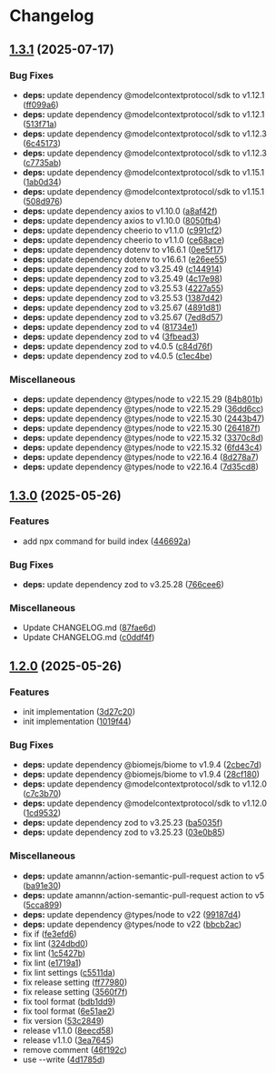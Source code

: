 # Changelog

## [1.3.1](https://github.com/bucketeer-io/bucketeer-docs-local-mcp-server/compare/v1.3.0...v1.3.1) (2025-07-17)


### Bug Fixes

* **deps:** update dependency @modelcontextprotocol/sdk to v1.12.1 ([ff099a6](https://github.com/bucketeer-io/bucketeer-docs-local-mcp-server/commit/ff099a69fbb6efe4c3cfa74c1a777a54c9c45235))
* **deps:** update dependency @modelcontextprotocol/sdk to v1.12.1 ([513f71a](https://github.com/bucketeer-io/bucketeer-docs-local-mcp-server/commit/513f71a8acfdcd188390bb629bc57f21cf2fa740))
* **deps:** update dependency @modelcontextprotocol/sdk to v1.12.3 ([6c45173](https://github.com/bucketeer-io/bucketeer-docs-local-mcp-server/commit/6c451735b6c0e021aa0ff910df981941eb72897f))
* **deps:** update dependency @modelcontextprotocol/sdk to v1.12.3 ([c7735ab](https://github.com/bucketeer-io/bucketeer-docs-local-mcp-server/commit/c7735abd79bc909bcdad08c4a447996c8c51dc5a))
* **deps:** update dependency @modelcontextprotocol/sdk to v1.15.1 ([1ab0d34](https://github.com/bucketeer-io/bucketeer-docs-local-mcp-server/commit/1ab0d348d52291e06e0dd60b279ae17eba6926c8))
* **deps:** update dependency @modelcontextprotocol/sdk to v1.15.1 ([508d976](https://github.com/bucketeer-io/bucketeer-docs-local-mcp-server/commit/508d9769144606be99dc8770038f412bf21cbd91))
* **deps:** update dependency axios to v1.10.0 ([a8af42f](https://github.com/bucketeer-io/bucketeer-docs-local-mcp-server/commit/a8af42f4ad1afe2dcec85e3d973f52de0c3dc6ff))
* **deps:** update dependency axios to v1.10.0 ([8050fb4](https://github.com/bucketeer-io/bucketeer-docs-local-mcp-server/commit/8050fb4036b308af3af7d398b2e769b85be2db81))
* **deps:** update dependency cheerio to v1.1.0 ([c991cf2](https://github.com/bucketeer-io/bucketeer-docs-local-mcp-server/commit/c991cf2470184a2bee48314bb8c4a35dcad26496))
* **deps:** update dependency cheerio to v1.1.0 ([ce68ace](https://github.com/bucketeer-io/bucketeer-docs-local-mcp-server/commit/ce68ace644e035856ea604caca2346233a272641))
* **deps:** update dependency dotenv to v16.6.1 ([0ee5f17](https://github.com/bucketeer-io/bucketeer-docs-local-mcp-server/commit/0ee5f17b182673c73e8f6996ee690675c3bba194))
* **deps:** update dependency dotenv to v16.6.1 ([e26ee55](https://github.com/bucketeer-io/bucketeer-docs-local-mcp-server/commit/e26ee55bce5d3cde737e55f327344e731fe1bd14))
* **deps:** update dependency zod to v3.25.49 ([c144914](https://github.com/bucketeer-io/bucketeer-docs-local-mcp-server/commit/c144914256c364d98066e6270ec991cdb43a09cb))
* **deps:** update dependency zod to v3.25.49 ([4c17e98](https://github.com/bucketeer-io/bucketeer-docs-local-mcp-server/commit/4c17e9817ead56accdd0a9b3cb42b59dc93b50cf))
* **deps:** update dependency zod to v3.25.53 ([4227a55](https://github.com/bucketeer-io/bucketeer-docs-local-mcp-server/commit/4227a557b0fe1e5118cb50265b8b22d94a3c527f))
* **deps:** update dependency zod to v3.25.53 ([1387d42](https://github.com/bucketeer-io/bucketeer-docs-local-mcp-server/commit/1387d4222e0640b59330004ba792cc30c85363e5))
* **deps:** update dependency zod to v3.25.67 ([4891d81](https://github.com/bucketeer-io/bucketeer-docs-local-mcp-server/commit/4891d819a5a4b88c1a9e68d21c4b25133612526a))
* **deps:** update dependency zod to v3.25.67 ([7ed8d57](https://github.com/bucketeer-io/bucketeer-docs-local-mcp-server/commit/7ed8d574c01432c0874c9e03e6d0dc3e7cb8f3b7))
* **deps:** update dependency zod to v4 ([81734e1](https://github.com/bucketeer-io/bucketeer-docs-local-mcp-server/commit/81734e1ca5f2bf61628fd18c23c5266cf7f739e0))
* **deps:** update dependency zod to v4 ([3fbead3](https://github.com/bucketeer-io/bucketeer-docs-local-mcp-server/commit/3fbead3f5711d7b2dccf7dcdc35cb0d0024488b1))
* **deps:** update dependency zod to v4.0.5 ([c84d76f](https://github.com/bucketeer-io/bucketeer-docs-local-mcp-server/commit/c84d76f20dbc34fcf59c317282bd0465ecadd0f9))
* **deps:** update dependency zod to v4.0.5 ([c1ec4be](https://github.com/bucketeer-io/bucketeer-docs-local-mcp-server/commit/c1ec4be0b1ef257ee504a3fcbe117c4ae32c90ce))


### Miscellaneous

* **deps:** update dependency @types/node to v22.15.29 ([84b801b](https://github.com/bucketeer-io/bucketeer-docs-local-mcp-server/commit/84b801b8d771d571470059404f96ce06cfbfc3ea))
* **deps:** update dependency @types/node to v22.15.29 ([36dd6cc](https://github.com/bucketeer-io/bucketeer-docs-local-mcp-server/commit/36dd6cc99e0e25b30f2034fbe183abbdb7f73629))
* **deps:** update dependency @types/node to v22.15.30 ([2443b47](https://github.com/bucketeer-io/bucketeer-docs-local-mcp-server/commit/2443b47a5f1b8e0a6230c681a2917b3736136e8a))
* **deps:** update dependency @types/node to v22.15.30 ([264187f](https://github.com/bucketeer-io/bucketeer-docs-local-mcp-server/commit/264187f1eb305d5f79844fe59b0aa3c302b57a68))
* **deps:** update dependency @types/node to v22.15.32 ([3370c8d](https://github.com/bucketeer-io/bucketeer-docs-local-mcp-server/commit/3370c8d3d1aa12fd662b4815a5af2d4d00bc8a33))
* **deps:** update dependency @types/node to v22.15.32 ([6fd43c4](https://github.com/bucketeer-io/bucketeer-docs-local-mcp-server/commit/6fd43c4ca522ce633c9f0fff057e9d475f0166ad))
* **deps:** update dependency @types/node to v22.16.4 ([8d278a7](https://github.com/bucketeer-io/bucketeer-docs-local-mcp-server/commit/8d278a7c08b1adb14f10221407bed719c6edf78d))
* **deps:** update dependency @types/node to v22.16.4 ([7d35cd8](https://github.com/bucketeer-io/bucketeer-docs-local-mcp-server/commit/7d35cd8704605700451f93bda183c32f5600ca85))

## [1.3.0](https://github.com/bucketeer-io/bucketeer-docs-local-mcp-server/compare/v1.2.0...v1.3.0) (2025-05-26)


### Features

* add npx command for build index ([446692a](https://github.com/bucketeer-io/bucketeer-docs-local-mcp-server/commit/446692a1d73fa12e4ad5e986d633849887a83e44))


### Bug Fixes

* **deps:** update dependency zod to v3.25.28 ([766cee6](https://github.com/bucketeer-io/bucketeer-docs-local-mcp-server/commit/766cee64e7251dc3a8f81173649983c7c8a613e8))


### Miscellaneous

* Update CHANGELOG.md ([87fae6d](https://github.com/bucketeer-io/bucketeer-docs-local-mcp-server/commit/87fae6de0c54aa342e2b76215d92e39f1621fc23))
* Update CHANGELOG.md ([c0ddf4f](https://github.com/bucketeer-io/bucketeer-docs-local-mcp-server/commit/c0ddf4f0532176277aa22e8de703f68290b74116))

## [1.2.0](https://github.com/bucketeer-io/bucketeer-docs-local-mcp-server/compare/v1.1.0...v1.2.0) (2025-05-26)


### Features

* init implementation ([3d27c20](https://github.com/bucketeer-io/bucketeer-docs-local-mcp-server/commit/3d27c204bb6e2d71053801a8e64470e329b4afc8))
* init implementation ([1019f44](https://github.com/bucketeer-io/bucketeer-docs-local-mcp-server/commit/1019f44480546f4436f59fd68e3559069bf22760))


### Bug Fixes

* **deps:** update dependency @biomejs/biome to v1.9.4 ([2cbec7d](https://github.com/bucketeer-io/bucketeer-docs-local-mcp-server/commit/2cbec7d3ab890af44e1b9271a024eef22487109d))
* **deps:** update dependency @biomejs/biome to v1.9.4 ([28cf180](https://github.com/bucketeer-io/bucketeer-docs-local-mcp-server/commit/28cf180b6210d50458011c693dc9a106fef40355))
* **deps:** update dependency @modelcontextprotocol/sdk to v1.12.0 ([c7c3b70](https://github.com/bucketeer-io/bucketeer-docs-local-mcp-server/commit/c7c3b70c226960e6ebf63c6e2182eff7c87e7f83))
* **deps:** update dependency @modelcontextprotocol/sdk to v1.12.0 ([1cd9532](https://github.com/bucketeer-io/bucketeer-docs-local-mcp-server/commit/1cd9532f4b7bec899802ca3841e7af755c3f36b5))
* **deps:** update dependency zod to v3.25.23 ([ba5035f](https://github.com/bucketeer-io/bucketeer-docs-local-mcp-server/commit/ba5035faabca25cdc7e76478fa5be3c80aa76c30))
* **deps:** update dependency zod to v3.25.23 ([03e0b85](https://github.com/bucketeer-io/bucketeer-docs-local-mcp-server/commit/03e0b853c8e11e8ad93ac96b00ab07324d969588))


### Miscellaneous

* **deps:** update amannn/action-semantic-pull-request action to v5 ([ba91e30](https://github.com/bucketeer-io/bucketeer-docs-local-mcp-server/commit/ba91e307175d4ae09eb99a76bfdb6d8cdf3a6cfe))
* **deps:** update amannn/action-semantic-pull-request action to v5 ([5cca899](https://github.com/bucketeer-io/bucketeer-docs-local-mcp-server/commit/5cca8995393de93c23928ef8f6fd4efa8048b588))
* **deps:** update dependency @types/node to v22 ([99187d4](https://github.com/bucketeer-io/bucketeer-docs-local-mcp-server/commit/99187d4892e3492b24946e00fdf1afdf08f6ad62))
* **deps:** update dependency @types/node to v22 ([bbcb2ac](https://github.com/bucketeer-io/bucketeer-docs-local-mcp-server/commit/bbcb2acd39c8ad63266c6e010b96afa0fcceb582))
* fix if ([fe3efd6](https://github.com/bucketeer-io/bucketeer-docs-local-mcp-server/commit/fe3efd673e0d9f9ee149a52c43c550e2292e2f0f))
* fix lint ([324dbd0](https://github.com/bucketeer-io/bucketeer-docs-local-mcp-server/commit/324dbd0a6fd43873130b11dfd2e1188fa0c9b5bb))
* fix lint ([1c5427b](https://github.com/bucketeer-io/bucketeer-docs-local-mcp-server/commit/1c5427b4e4779c8ccf153f95afabc74e7028ecb0))
* fix lint ([e1719a1](https://github.com/bucketeer-io/bucketeer-docs-local-mcp-server/commit/e1719a122a1e0b4c81f5fec55c42ac7e3f787cf3))
* fix lint settings ([c5511da](https://github.com/bucketeer-io/bucketeer-docs-local-mcp-server/commit/c5511da29ca322fd9c006a2982ea282c6a868d6f))
* fix release setting ([ff77980](https://github.com/bucketeer-io/bucketeer-docs-local-mcp-server/commit/ff779803f7879f6682080a01c2c4fb8697bdeaef))
* fix release setting ([3560f7f](https://github.com/bucketeer-io/bucketeer-docs-local-mcp-server/commit/3560f7fad893888c781f50f18fdd53518ae97a00))
* fix tool format ([bdb1dd9](https://github.com/bucketeer-io/bucketeer-docs-local-mcp-server/commit/bdb1dd9e5357866a5bdff5e69eb55432c0b3c6f7))
* fix tool format ([6e51ae2](https://github.com/bucketeer-io/bucketeer-docs-local-mcp-server/commit/6e51ae2dcc5b35392c96d9ce5c8de5c7a516019a))
* fix version ([53c2849](https://github.com/bucketeer-io/bucketeer-docs-local-mcp-server/commit/53c2849cfd6f6c79b4069ce24e46d42aadb8bf30))
* release v1.1.0 ([8eecd58](https://github.com/bucketeer-io/bucketeer-docs-local-mcp-server/commit/8eecd58021215dc02c6626cceee602cf8a197d5e))
* release v1.1.0 ([3ea7645](https://github.com/bucketeer-io/bucketeer-docs-local-mcp-server/commit/3ea7645e7a02c62c9522ec2a077bf7f0ecaf7250))
* remove comment ([46f192c](https://github.com/bucketeer-io/bucketeer-docs-local-mcp-server/commit/46f192cb82c53c931431c6a13c588c17f9af4550))
* use --write ([4d1785d](https://github.com/bucketeer-io/bucketeer-docs-local-mcp-server/commit/4d1785d6c098e6b26fdcf0bb30760b720277bdfb))
